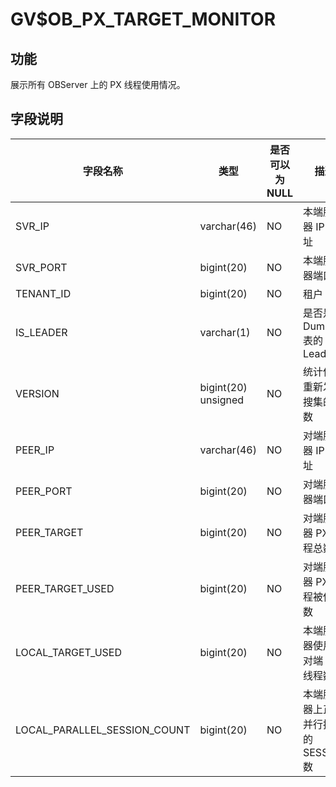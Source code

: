 GV$OB_PX_TARGET_MONITOR 
============================================


功能 
-------------------

展示所有 OBServer 上的 PX 线程使用情况。

字段说明
----------------------

|             字段名称             |         类型          | 是否可以为 NULL |    描述     |
|------------------------------|---------------------|------------|-----------|
| SVR_IP                       | varchar(46)         | NO         | 本端服务器 IP 地址 |
| SVR_PORT                     | bigint(20)          | NO         | 本端服务器端口号    |
| TENANT_ID                    | bigint(20)          | NO         | 租户 ID     |
| IS_LEADER                    | varchar(1)          | NO         | 是否是 Dummy 表的 Leader          |
| VERSION                      | bigint(20) unsigned | NO         | 统计信息重新发起搜集的次数          |
| PEER_IP                      | varchar(46)         | NO         | 对端服务器 IP 地址          |
| PEER_PORT                    | bigint(20)          | NO         | 对端服务器端口号          |
| PEER_TARGET                  | bigint(20)          | NO         | 对端服务器 PX 线程总数          |
| PEER_TARGET_USED             | bigint(20)          | NO         | 对端服务器 PX 线程被使用数          |
| LOCAL_TARGET_USED            | bigint(20)          | NO         | 本端服务器使用的对端 PX 线程数          |
| LOCAL_PARALLEL_SESSION_COUNT | bigint(20)          | NO         | 本端服务器上正在并行执行的 SESSION 数          |
